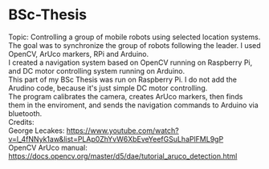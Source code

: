 # BSc-Thesis<br/>
Topic: Controlling a group of mobile robots using selected location systems.<br/>
The goal was to synchronize the group of robots following the leader. I used OpenCV, ArUco markers, RPi and Arduino.<br/>
I created a navigation system based on OpenCV running on Raspberry Pi, and DC motor controlling system running on Arduino.<br/>
This part of my BSc Thesis was run on Raspberry Pi. I do not add the Arudino code, because it's just simple DC motor controlling.<br/>
The program calibrates the camera, creates ArUco markers, then finds them in the enviroment, and sends the navigation commands to Arduino via bluetooth.<br/>
Credits:<br/>
George Lecakes: https://www.youtube.com/watch?v=l_4fNNyk1aw&list=PLAp0ZhYvW6XbEveYeefGSuLhaPlFML9gP<br/>
OpenCV ArUco manual: https://docs.opencv.org/master/d5/dae/tutorial_aruco_detection.html<br/>
